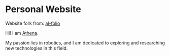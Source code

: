 # Personal Website

Website fork from: [al-folio](https://github.com/alshedivat/al-folio)

Hi! I am [Athena](https://athenachc.github.io/). 

My passion lies in robotics, and I am dedicated to exploring and researching new technologies in this field.
